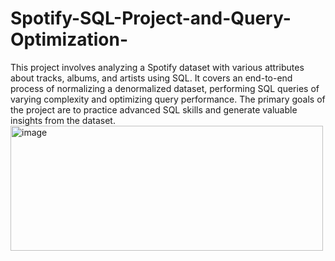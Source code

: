 # Spotify-SQL-Project-and-Query-Optimization-

This project involves analyzing a Spotify dataset with various attributes about tracks, albums, and artists using SQL. It covers an end-to-end process of normalizing a denormalized dataset, performing SQL queries of varying complexity and optimizing query performance. The primary goals of the project are to practice advanced SQL skills and generate valuable insights from the dataset.
<img width="500" height="200" alt="image" src="https://github.com/user-attachments/assets/61ed3764-c3a6-4a4e-95c9-0f8e8746ee6e" />
